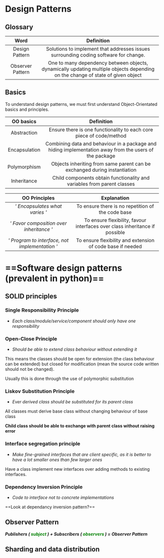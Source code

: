 # Design Patterns

## Glossary

| Word | Definition|
|:----:|:---------:|
| Design Pattern | Solutions to implement that addresses issues surrounding coding software for change. |
| Observer Pattern | One to many dependency between objects, dynamically updating multiple objects depending on the change of state of given object |

## Basics
To understand design patterns, we must first understand Object-Orientated basics and principles. 

| OO basics| Definition |
|:--------:|:----------:|
| Abstraction | Ensure there is one functionality to each core piece of code/method |
| Encapsulation | Combining data and behaviour in a package and hiding implementation away from the users of the package |
| Polymorphism | Objects inheriting from same parent can be exchanged during instantiation |
| Inheritance | Child components obtain functionality and variables from parent classes |

| OO Principles | Explanation |
|:-------------:|:-----------:|
| <em> ' Encapsulates what varies ' </em> | To ensure there is no repetition of the code base |
| <em> ' Favor composition over inheritance ' </em> | To ensure flexibility, favour interfaces over class inheritance if possible|
| <em> ' Program to interface, not implementation ' </em> | To ensure flexibility and extension of code base if needed |


# ==Software design patterns (prevalent in python)==


## SOLID principles

### Single Responsibility Principle

- *Each class/module/service/component should only have one responsibility*

### Open-Close Principle

- *Should be able to extend class behaviour without extending it*

This means the classes should be open for extension (the class behaviour can be 
extended) but closed for modification (mean the source code written should not be changed).

Usually this is done through the use of polymorphic substitution 

### Liskov Substitution Principle

- *Ever derived class should be substituted for its parent class*

All classes must derive base class without changing behaviour of base class

**Child class should be able to exchange with parent class without raising error**

### Interface segregation principle

- *Make fine-grained interfaces that are client specific, as it is better to have a lot smaller ones than few larger ones*

Have a class implement new interfaces over adding methods to existing interfaces.



### Dependency Inversion Principle

- *Code to interface not to concrete implementations*

==Look at dependancy inversion pattern?==

## Observer Pattern
*<strong> Publishers (<span style="color:green"> subject </span>) + Subscribers (<span style="color:green"> observers </span>)
= Observer Pattern </strong>*

## Sharding and data distribution
